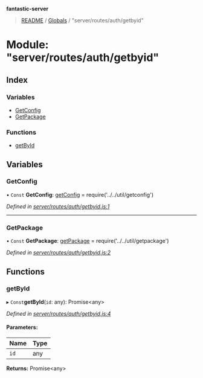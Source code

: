 **fantastic-server**

> [README](../README.md) / [Globals](../globals.md) / "server/routes/auth/getbyid"

# Module: "server/routes/auth/getbyid"

## Index

### Variables

* [GetConfig](_server_routes_auth_getbyid_.md#getconfig)
* [GetPackage](_server_routes_auth_getbyid_.md#getpackage)

### Functions

* [getById](_server_routes_auth_getbyid_.md#getbyid)

## Variables

### GetConfig

• `Const` **GetConfig**: [getConfig](_server_util_getconfig_.md#getconfig) = require('../../util/getconfig')

*Defined in [server/routes/auth/getbyid.js:1](https://github.com/besimorhino/project-fantastic/blob/af5d0de/server/routes/auth/getbyid.js#L1)*

___

### GetPackage

• `Const` **GetPackage**: [getPackage](_server_util_getpackage_.md#getpackage) = require('../../util/getpackage')

*Defined in [server/routes/auth/getbyid.js:2](https://github.com/besimorhino/project-fantastic/blob/af5d0de/server/routes/auth/getbyid.js#L2)*

## Functions

### getById

▸ `Const`**getById**(`id`: any): Promise\<any>

*Defined in [server/routes/auth/getbyid.js:4](https://github.com/besimorhino/project-fantastic/blob/af5d0de/server/routes/auth/getbyid.js#L4)*

#### Parameters:

Name | Type |
------ | ------ |
`id` | any |

**Returns:** Promise\<any>
